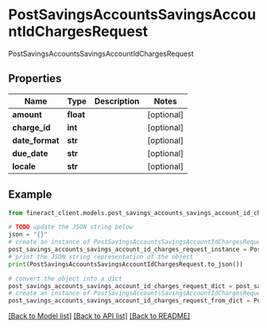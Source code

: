 # PostSavingsAccountsSavingsAccountIdChargesRequest

PostSavingsAccountsSavingsAccountIdChargesRequest

## Properties

Name | Type | Description | Notes
------------ | ------------- | ------------- | -------------
**amount** | **float** |  | [optional] 
**charge_id** | **int** |  | [optional] 
**date_format** | **str** |  | [optional] 
**due_date** | **str** |  | [optional] 
**locale** | **str** |  | [optional] 

## Example

```python
from fineract_client.models.post_savings_accounts_savings_account_id_charges_request import PostSavingsAccountsSavingsAccountIdChargesRequest

# TODO update the JSON string below
json = "{}"
# create an instance of PostSavingsAccountsSavingsAccountIdChargesRequest from a JSON string
post_savings_accounts_savings_account_id_charges_request_instance = PostSavingsAccountsSavingsAccountIdChargesRequest.from_json(json)
# print the JSON string representation of the object
print(PostSavingsAccountsSavingsAccountIdChargesRequest.to_json())

# convert the object into a dict
post_savings_accounts_savings_account_id_charges_request_dict = post_savings_accounts_savings_account_id_charges_request_instance.to_dict()
# create an instance of PostSavingsAccountsSavingsAccountIdChargesRequest from a dict
post_savings_accounts_savings_account_id_charges_request_from_dict = PostSavingsAccountsSavingsAccountIdChargesRequest.from_dict(post_savings_accounts_savings_account_id_charges_request_dict)
```
[[Back to Model list]](../README.md#documentation-for-models) [[Back to API list]](../README.md#documentation-for-api-endpoints) [[Back to README]](../README.md)


